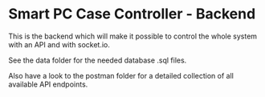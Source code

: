 # Smart PC Case Controller - Backend
This is the backend which will make it possible to control the whole system with an API and with socket.io.

See the data folder for the needed database .sql files.

Also have a look to the postman folder for a detailed collection of all available API endpoints.
